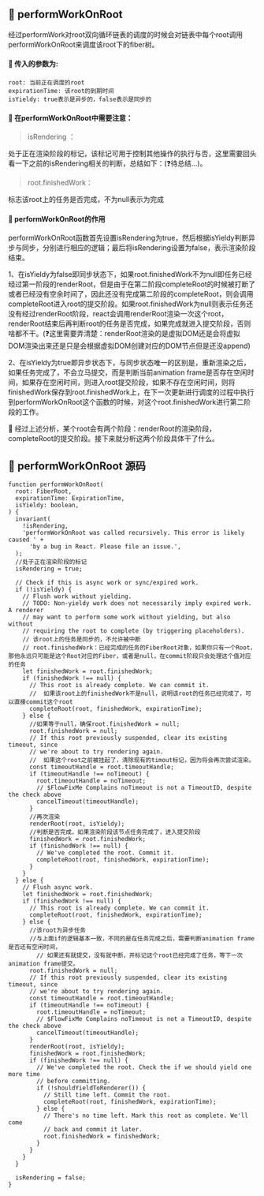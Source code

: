 ## 🌳 performWorkOnRoot   
经过performWork对root双向循环链表的调度的时候会对链表中每个root调用performWorkOnRoot来调度该root下的fiber树。

#### 🌿 传入的参数为:

```
root: 当前正在调度的root
expirationTime: 该root的到期时间
isYieldy: true表示是异步的，false表示是同步的
```


#### 🌿 在performWorkOnRoot中需要注意：
> isRendering ：

处于正在渲染阶段的标记，该标记可用于控制其他操作的执行与否，这里需要回头看一下之前的isRendering相关的判断，总结如下：(❓待总结...)。

> root.finishedWork：

标志该root上的任务是否完成，不为null表示为完成

#### 🌿 performWorkOnRoot的作用
performWorkOnRoot函数首先设置isRendering为true，然后根据isYieldy判断异步与同步，分别进行相应的逻辑；最后将isRendering设置为false，表示渲染阶段结束。

1、在isYieldy为false即同步状态下，如果root.finishedWork不为null即任务已经经过第一阶段的renderRoot，但是由于在第二阶段completeRoot的时候被打断了或者已经没有空余时间了，因此还没有完成第二阶段的completeRoot，则会调用completeRoot进入root的提交阶段。如果root.finishedWork为null则表示任务还没有经过renderRoot阶段，react会调用renderRoot渲染一次这个root，renderRoot结束后再判断root的任务是否完成，如果完成就进入提交阶段，否则啥都不干。(❓这里需要弄清楚：renderRoot渲染的是虚拟DOM还是会将虚拟DOM渲染出来还是只是会根据虚拟DOM创建对应的DOM节点但是还没append)

2、在isYieldy为true即异步状态下，与同步状态唯一的区别是，重新渲染之后，如果任务完成了，不会立马提交，而是判断当前animation frame是否存在空闲时间，如果存在空闲时间，则进入root提交阶段，如果不存在空闲时间，则将finishedWork保存到root.finishedWork上，在下一次更新进行调度的过程中执行到performWorkOnRoot这个函数的时候，对这个root.finishedWork进行第二阶段的工作。


🍊 经过上述分析，某个root会有两个阶段：renderRoot的渲染阶段，completeRoot的提交阶段。接下来就分析这两个阶段具体干了什么。


## 🌳 performWorkOnRoot 源码   

```
function performWorkOnRoot(
  root: FiberRoot,
  expirationTime: ExpirationTime,
  isYieldy: boolean,
) {
  invariant(
    !isRendering,
    'performWorkOnRoot was called recursively. This error is likely caused ' +
      'by a bug in React. Please file an issue.',
  );
  //处于正在渲染阶段的标记
  isRendering = true;

  // Check if this is async work or sync/expired work.
  if (!isYieldy) {
    // Flush work without yielding.
    // TODO: Non-yieldy work does not necessarily imply expired work. A renderer
    // may want to perform some work without yielding, but also without
    // requiring the root to complete (by triggering placeholders).
    // 该root上的任务是同步的，不允许被中断
    // root.finishedWork：已经完成的任务的FiberRoot对象，如果你只有一个Root，那他永远只可能是这个Root对应的Fiber，或者是null，在commit阶段只会处理这个值对应的任务
    let finishedWork = root.finishedWork;
    if (finishedWork !== null) {
      // This root is already complete. We can commit it.
      //  如果该root上的finishedWork不是null，说明该root的任务已经完成了，可以直接commit这个root
      completeRoot(root, finishedWork, expirationTime);
    } else {
      //如果等于null，确保root.finishedWork = null;
      root.finishedWork = null;
      // If this root previously suspended, clear its existing timeout, since
      // we're about to try rendering again.
      //  如果这个root之前被挂起了，清除现有的timout标记，因为将会再次尝试渲染。
      const timeoutHandle = root.timeoutHandle;
      if (timeoutHandle !== noTimeout) {
        root.timeoutHandle = noTimeout;
        // $FlowFixMe Complains noTimeout is not a TimeoutID, despite the check above
        cancelTimeout(timeoutHandle);
      }
      //再次渲染
      renderRoot(root, isYieldy);
      //判断是否完成，如果渲染阶段该节点任务完成了，进入提交阶段
      finishedWork = root.finishedWork;
      if (finishedWork !== null) {
        // We've completed the root. Commit it.
        completeRoot(root, finishedWork, expirationTime);
      }
    }
  } else {
    // Flush async work.
    let finishedWork = root.finishedWork;
    if (finishedWork !== null) {
      // This root is already complete. We can commit it.
      completeRoot(root, finishedWork, expirationTime);
    } else {
      //该root为异步任务
      //与上面if的逻辑基本一致，不同的是在任务完成之后，需要判断animation frame是否还有空闲时间，
        // 如果还有就提交，没有就中断，并标记这个root已经完成了任务，等下一次animation frame提交。
      root.finishedWork = null;
      // If this root previously suspended, clear its existing timeout, since
      // we're about to try rendering again.
      const timeoutHandle = root.timeoutHandle;
      if (timeoutHandle !== noTimeout) {
        root.timeoutHandle = noTimeout;
        // $FlowFixMe Complains noTimeout is not a TimeoutID, despite the check above
        cancelTimeout(timeoutHandle);
      }
      renderRoot(root, isYieldy);
      finishedWork = root.finishedWork;
      if (finishedWork !== null) {
        // We've completed the root. Check the if we should yield one more time
        // before committing.
        if (!shouldYieldToRenderer()) {
          // Still time left. Commit the root.
          completeRoot(root, finishedWork, expirationTime);
        } else {
          // There's no time left. Mark this root as complete. We'll come
          // back and commit it later.
          root.finishedWork = finishedWork;
        }
      }
    }
  }

  isRendering = false;
}
```
